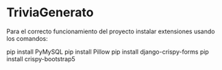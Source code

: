 # TriviaGenerato
Para el correcto funcionamiento del proyecto instalar extensiones usando los comandos:

pip install PyMySQL
pip install Pillow
pip install django-crispy-forms
pip install crispy-bootstrap5
